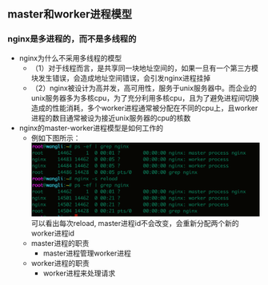 ## master和worker进程模型
### nginx是多进程的，而不是多线程的
* nginx为什么不采用多线程的模型 
    * （1）对于线程而言，是共享同一块地址空间的，如果一旦有一个第三方模块发生错误，会造成地址空间错误，会引发nginx进程挂掉
    * （2）nginx被设计为高并发，高可用性，服务于unix服务器中。而企业的unix服务器多为多核cpu，为了充分利用多核cpu，且为了避免进程间切换造成的性能消耗，多个worker进程通常被分配在不同的cpu上，且worker进程的数目通常被设为接近unix服务器的cpu的核数
* nginx的master-worker进程模型是如何工作的  
    * 例如下图所示：
    ![avatar](/images/master-worker-command.png)    <br/>
    可以看出每次reload, master进程id不会改变，会重新分配两个新的worker进程id
    * master进程的职责
        * master进程管理worker进程
    * worker进程的职责
        * worker进程来处理请求